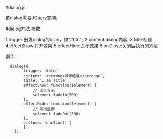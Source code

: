 #dialog.js

该dialog需要JQuery支持;

#dialog方法
参数

1.trigger:出发dialog的dom，如"#btn";
2.content:dialog内容;
3.title:标题
4.effectShow:打开效果
5.effectHide:关闭效果
6.onClose:关闭后执行的方法

例子
```
  dialog({
		trigger: '#btn',
		content: '<strong>哼哼哈嘿</strong>',
		title: 'I am Title',
		effectShow: function($element) {
			// 淡入显示
			$element.fadeIn(500)
		},
		effectHide: function($element) {
			// 淡出显示
			$element.fadeOut(500)
		},
		onClose: function() {
		}
	});
```